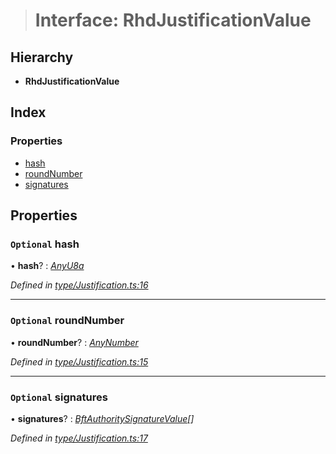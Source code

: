 > # Interface: RhdJustificationValue

## Hierarchy

* **RhdJustificationValue**

## Index

### Properties

* [hash](_type_justification_.rhdjustificationvalue.md#optional-hash)
* [roundNumber](_type_justification_.rhdjustificationvalue.md#optional-roundnumber)
* [signatures](_type_justification_.rhdjustificationvalue.md#optional-signatures)

## Properties

### `Optional` hash

• **hash**? : *[AnyU8a](../modules/_types_.md#anyu8a)*

*Defined in [type/Justification.ts:16](https://github.com/polkadot-js/api/blob/ab74db5/packages/types/src/type/Justification.ts#L16)*

___

### `Optional` roundNumber

• **roundNumber**? : *[AnyNumber](../modules/_types_.md#anynumber)*

*Defined in [type/Justification.ts:15](https://github.com/polkadot-js/api/blob/ab74db5/packages/types/src/type/Justification.ts#L15)*

___

### `Optional` signatures

• **signatures**? : *[BftAuthoritySignatureValue](../modules/_type_bft_.md#bftauthoritysignaturevalue)[]*

*Defined in [type/Justification.ts:17](https://github.com/polkadot-js/api/blob/ab74db5/packages/types/src/type/Justification.ts#L17)*